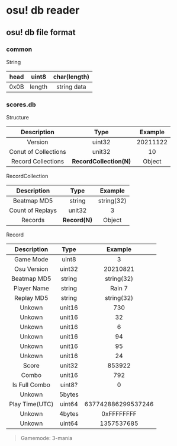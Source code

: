 # osu! db reader

## osu! db file format

### common

String

| head | uint8 | char(length) |
| :--: | :----: | :----------: |
| 0x0B | length | string data |

### scores.db

Structure

|     Description     |             Type             | Example |
| :------------------: | :---------------------------: | :------: |
|       Version       |            uint32            | 20211122 |
| Conut of Collections |            unit32            |    10    |
|  Record Collections  | **RecordCollection(N)** |  Object  |

RecordCollection

|   Description   |        Type        |  Example  |
| :--------------: | :-----------------: | :--------: |
|   Beatmap MD5   |       string       | string(32) |
| Count of Replays |       unit32       |     3     |
|     Records     | **Record(N)** |   Object   |

Record

|  Description  |  Type  |      Example      |
| :------------: | :----: | :----------------: |
|   Game Mode   | uint8 |         3         |
|  Osu Version  | uint32 |      20210821      |
|  Beatmap MD5  | string |     string(32)     |
|  Player Name  | string |       Rain 7       |
|   Replay MD5   | string |     string(32)     |
|     Unkown     | unit16 |        730        |
|     Unkown     | unit16 |         32         |
|     Unkown     | unit16 |         6         |
|     Unkown     | unit16 |         94         |
|     Unkown     | unit16 |         95         |
|     Unkown     | unit16 |         24         |
|     Score     | unit32 |       853922       |
|     Combo     | unit16 |        792        |
| Is Full Combo | uint8? |         0         |
|     Unkown     | 5bytes |                   |
| Play Time(UTC) | uint64 | 637742886299537246 |
|     Unkown     | 4bytes |     0xFFFFFFFF     |
|     Unkown     | uint64 |     1357537685     |

> Gamemode: 3-mania
